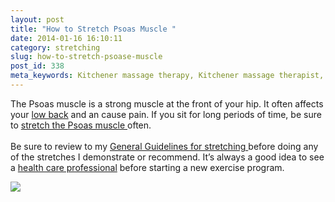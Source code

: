 ```yaml
---
layout: post
title: "How to Stretch Psoas Muscle "
date: 2014-01-16 16:10:11
category: stretching
slug: how-to-stretch-psoase-muscle
post_id: 338
meta_keywords: Kitchener massage therapy, Kitchener massage therapist, massage therapist Kitchener , massage therapy Kitchener, Kitchener registered massage therapy, Kitchener registered massage therapist, registered massage therapist Kitchener , registered massage therapy Kitchener, Deep tissue massage, massage, sports massage, Kitchener sports massage, massage therapy, massage therapist, registered massage therapist, registered massage therapy, stretch, stretching, how to stretch psoas, psoas muscle
---
```

<p>The Psoas muscle is a strong muscle at the front of your hip. It often affects your <a href="{{site.url}}/generalmassagetherapy/back-pain-and-how-to-massage-at-home/index.html">low back</a> and an cause pain. If you sit for long periods of time, be sure to <a href="https://www.youtube.com/watch?v=JtnQHieEkqQ">stretch the Psoas muscle </a>often. </br></br>Be sure to review to my <a href="{{site.url}}/stretching/general-guidelines-for-stretching/index.html">General Guidelines for stretching </a>before doing any of the stretches I demonstrate or recommend. It’s always a good idea to see a <a href="{{site.url}}/generalmassagetherapy/governance-of-massage-therapy/index.html">health care professional</a> before starting a new exercise program.


<div class="entry-image">
	<a href="https://www.youtube.com/watch?v=JtnQHieEkqQ" data-lightbox="iframe">
	<img src="https://img.youtube.com/vi/JtnQHieEkqQ/0.jpg" frameborder="0">
	</a>
</div>
